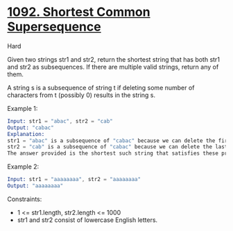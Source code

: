 # [1092. Shortest Common Supersequence](https://leetcode.com/problems/shortest-common-supersequence/)

Hard

Given two strings str1 and str2, return the shortest string that has both str1 and str2 as subsequences. If there are multiple valid strings, return any of them.

A string s is a subsequence of string t if deleting some number of characters from t (possibly 0) results in the string s.

Example 1:

```s
Input: str1 = "abac", str2 = "cab"
Output: "cabac"
Explanation:
str1 = "abac" is a subsequence of "cabac" because we can delete the first "c".
str2 = "cab" is a subsequence of "cabac" because we can delete the last "ac".
The answer provided is the shortest such string that satisfies these properties.
```

Example 2:

```s
Input: str1 = "aaaaaaaa", str2 = "aaaaaaaa"
Output: "aaaaaaaa"
```

Constraints:

- 1 <= str1.length, str2.length <= 1000
- str1 and str2 consist of lowercase English letters.
